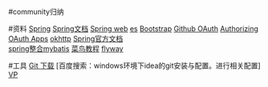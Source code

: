 #community归纳

#资料
[Spring](https://spring.io/)
[Spring文档](https://spring.io/guides)
[Spring web](https://spring.io/guides/gs/serving-web-content/)
[es](https://elasticsearch.cn/explore)
[Bootstrap](https://v3.bootcss.com/components/)
[Github OAuth](https://developer.github.com/apps/building-oauth-apps/creating-an-oauth-app/)
[Authorizing OAuth Apps](https://developer.github.com/apps/building-oauth-apps/authorizing-oauth-apps/)
[okhttp](https://square.github.io/okhttp/)
[Spring官方文档](https://docs.spring.io/spring-boot/docs/2.0.0.RC1/reference/htmlsingle/#boot-features-embedded-database-support)    
[spring整合mybatis](http://mybatis.org/spring-boot-starter/mybatis-spring-boot-autoconfigure/)
[菜鸟教程](https://www.runoob.com/)
[flyway](https://flywaydb.org/documentation/getstarted/firststeps/maven)

#工具
[Git 下载](https://git-scm.com/download)
[百度搜索：windows环境下idea的git安装与配置。进行相关配置]
[VP](https://www.visual-paradigm.com/cn/)
